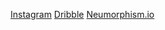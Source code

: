 [Instagram](https://www.instagram.com/adamgiebl.io/)
[Dribble](https://dribbble.com/Giebl)
[Neumorphism.io](https://neumorphism.io/#55b9f3)
